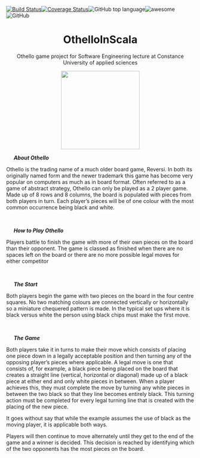 [![Build Status](https://travis-ci.org/marcothuemmler/de.htwg.se.OthelloInScala.svg?branch=master)](https://travis-ci.org/marcothuemmler/de.htwg.se.OthelloInScala)[![Coverage Status](https://coveralls.io/repos/github/marcothuemmler/de.htwg.se.OthelloInScala/badge.svg)](https://coveralls.io/github/marcothuemmler/de.htwg.se.OthelloInScala)![GitHub top language](https://img.shields.io/github/languages/top/marcothuemmler/OthelloInScala.svg?color=RED)![awesome](https://img.shields.io/static/v1.svg?label=cool&message=110.0%&color=BLUE)![GitHub](https://img.shields.io/github/license/marcothuemmler/OthelloInScala.svg)
<h1 align="center">OthelloInScala</h1>
<p align="center">Othello game project for Software Engineering lecture at Constance University of applied sciences</p>



<p align="center"><img src="https://raw.githubusercontent.com/marcothuemmler/de.htwg.se.OthelloInScala/master/resources/screenshot.png" width="210"/></p>


***&nbsp;&nbsp;&nbsp;&nbsp;&nbsp;&nbsp;About Othello***

Othello is the trading name of a much older board game, Reversi. In both its originally named form and the newer trademark this game has become very popular on computers as much as in board format. Often referred to as a game of abstract strategy, Othello can only be played as a 2 player game. Made up of 8 rows and 8 columns, the board is populated with pieces from both players in turn. Each player’s pieces will be of one colour with the most common occurrence being black and white.

<br>

***&nbsp;&nbsp;&nbsp;&nbsp;&nbsp;&nbsp;How to Play Othello***

Players battle to finish the game with more of their own pieces on the board than their opponent. The game is classed as finished when there are no spaces left on the board or there are no more possible legal moves for either competitor

<br>

***&nbsp;&nbsp;&nbsp;&nbsp;&nbsp;&nbsp;The Start***

Both players begin the game with two pieces on the board in the four centre squares. No two matching colours are connected vertically or horizontally so a miniature chequered pattern is made. In the typical set ups where it is black versus white the person using black chips must make the first move.

<br>

***&nbsp;&nbsp;&nbsp;&nbsp;&nbsp;&nbsp;The Game***

Both players take it in turns to make their move which consists of placing one piece down in a legally acceptable position and then turning any of the opposing player’s pieces where applicable. A legal move is one that consists of, for example, a black piece being placed on the board that creates a straight line (vertical, horizontal or diagonal) made up of a black piece at either end and only white pieces in between. When a player achieves this, they must complete the move by turning any white pieces in between the two black so that they line becomes entirely black. This turning action must be completed for every legal turning line that is created with the placing of the new piece.

It goes without say that while the example assumes the use of black as the moving player, it is applicable both ways.

Players will then continue to move alternately until they get to the end of the game and a winner is decided. This decision is reached by identifying which of the two opponents has the most pieces on the board.
